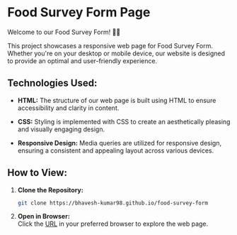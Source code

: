 # Food Survey Form Page

Welcome to our Food Survey Form! 🍔🌮

This project showcases a responsive web page for Food Survey Form. Whether you're on your desktop or mobile device, our website is designed to provide an optimal and user-friendly experience.

## Technologies Used:

- **HTML:**
  The structure of our web page is built using HTML to ensure accessibility and clarity in content.

- **CSS:**
  Styling is implemented with CSS to create an aesthetically pleasing and visually engaging design.

- **Responsive Design:**
  Media queries are utilized for responsive design, ensuring a consistent and appealing layout across various devices.

## How to View:

1. **Clone the Repository:**
   ```bash
   git clone https://bhavesh-kumar98.github.io/food-survey-form

2. **Open in Browser:**<br/>
   Click the [URL](https://bhavesh-kumar98.github.io/food-survey-form) in your preferred browser to explore the web page.


